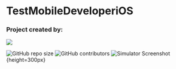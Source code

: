 # TestMobileDeveloperiOS
### Project created by:
<p align="left"> 
<a href="https://github.com/DanilaBolshakov1999">
<img src="https://img.shields.io/badge/DanilaBolshakov1999-blue"/></a>

![GitHub repo size](https://img.shields.io/github/repo-size/DanilaBolshakov1999/TestMobileDeveloperiOS)  ![GitHub contributors](https://img.shields.io/github/contributors/DanilaBolshakov1999/TestMobileDeveloperiOS)
![Simulator Screenshot](https://github.com/DanilaBolshakov1999/TestMobileDeveloperiOS/assets/47753945/69d9a44c-d62d-4791-805c-370919fdefb3){height=300px}

